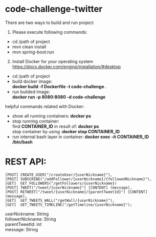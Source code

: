 # code-challenge-twitter

There are two ways to build and run project:
1. Please execute following commands:
- cd /path of project
- mvn clean install
- mvn spring-boot:run
2. Install Docker for your operating system
https://docs.docker.com/engine/installation/#desktop
- cd /path of project
- build docker image: <br><b>docker build -f Dockerfile -t code-challenge .</b>
- run builded image: <br><b>docker run -p 8080:8080 -d  code-challenge</b>



helpful commands related with Docker:
- show all running containers: <b>docker ps</b>
- stop running container:
    <br>find <b>CONTAINER_ID</b> in result of: <b>docker ps</b>
    <br>stop container by using       :<b>docker stop CONTAINER_ID</b>
- run internal bash layer in container: <b>docker exec -it CONTAINER_ID  /bin/bash</b>

# REST API:
    [POST] CREATE_USER("/createUser/{userNickname}"),
    [POST] SUBSCRIBE("/addFollower/{userNickname}/{followedNickname}"),
    [GET]  GET_FOLLOWERS("/getFollowers/{userNickname})
    [POST] TWEET("/tweet/{userNickname}") [CONTENT] (message),
    [POST] RETWEET("/tweet/{userNickname}/{parentTweetId}") [CONTENT] (message),
    [GET]  GET_TWEETS_WALL("/getWall/{userNickname}"),
    [GET]  GET_TWEETS_TIMELINE("/getTimeline/{userNickname}");
    
userNickname: String</br>
followerNickname: String</br>
parentTweetId: int</br>
message: String
